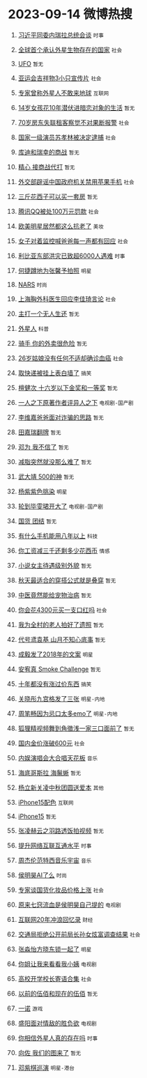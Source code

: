 # 2023-09-14 微博热搜 
1. [习近平同委内瑞拉总统会谈](https://m.weibo.cn/search?containerid=100103type%3D1%26t%3D10%26q%3D%23%E4%B9%A0%E8%BF%91%E5%B9%B3%E5%90%8C%E5%A7%94%E5%86%85%E7%91%9E%E6%8B%89%E6%80%BB%E7%BB%9F%E4%BC%9A%E8%B0%88%23&stream_entry_id=51&isnewpage=1&extparam=seat%3D1%26dgr%3D0%26cate%3D10103%26pos%3D0%26filter_type%3Drealtimehot%26c_type%3D51%26stream_entry_id%3D51%26display_time%3D1694632630%26pre_seqid%3D169463263067602733867) `时事` 

2. [全球首个承认外星生物存在的国家](https://m.weibo.cn/search?containerid=100103type%3D1%26t%3D10%26q%3D%23%E5%85%A8%E7%90%83%E9%A6%96%E4%B8%AA%E6%89%BF%E8%AE%A4%E5%A4%96%E6%98%9F%E7%94%9F%E7%89%A9%E5%AD%98%E5%9C%A8%E7%9A%84%E5%9B%BD%E5%AE%B6%23&stream_entry_id=31&isnewpage=1&extparam=seat%3D1%26flag%3D2%26dgr%3D0%26pos%3D0%26cate%3D5001%26c_type%3D31%26q%3D%2523%25E5%2585%25A8%25E7%2590%2583%25E9%25A6%2596%25E4%25B8%25AA%25E6%2589%25BF%25E8%25AE%25A4%25E5%25A4%2596%25E6%2598%259F%25E7%2594%259F%25E7%2589%25A9%25E5%25AD%2598%25E5%259C%25A8%25E7%259A%2584%25E5%259B%25BD%25E5%25AE%25B6%2523%26realpos%3D1%26lcate%3D5001%26filter_type%3Drealtimehot%26band_rank%3D1%26stream_entry_id%3D31%26display_time%3D1694632630%26pre_seqid%3D169463263067602733867) `社会` 

3. [UFO](https://m.weibo.cn/search?containerid=100103type%3D1%26t%3D10%26q%3DUFO&stream_entry_id=31&isnewpage=1&extparam=seat%3D1%26flag%3D16%26dgr%3D0%26pos%3D1%26cate%3D5001%26c_type%3D31%26q%3DUFO%26realpos%3D2%26lcate%3D5001%26filter_type%3Drealtimehot%26band_rank%3D2%26stream_entry_id%3D31%26display_time%3D1694632630%26pre_seqid%3D169463263067602733867) `暂无` 

4. [亚运会吉祥物3小只宣传片](https://m.weibo.cn/search?containerid=100103type%3D1%26t%3D10%26q%3D%23%E4%BA%9A%E8%BF%90%E4%BC%9A%E5%90%89%E7%A5%A5%E7%89%A93%E5%B0%8F%E5%8F%AA%E5%AE%A3%E4%BC%A0%E7%89%87%23&stream_entry_id=31&isnewpage=1&extparam=seat%3D1%26flag%3D0%26dgr%3D0%26pos%3D2%26cate%3D5001%26c_type%3D31%26q%3D%2523%25E4%25BA%259A%25E8%25BF%2590%25E4%25BC%259A%25E5%2590%2589%25E7%25A5%25A5%25E7%2589%25A93%25E5%25B0%258F%25E5%258F%25AA%25E5%25AE%25A3%25E4%25BC%25A0%25E7%2589%2587%2523%26realpos%3D3%26lcate%3D5001%26filter_type%3Drealtimehot%26band_rank%3D3%26stream_entry_id%3D31%26display_time%3D1694632630%26pre_seqid%3D169463263067602733867) `社会` 

5. [专家曾称外星人不敢来地球](https://m.weibo.cn/search?containerid=100103type%3D1%26t%3D10%26q%3D%23%E4%B8%93%E5%AE%B6%E6%9B%BE%E7%A7%B0%E5%A4%96%E6%98%9F%E4%BA%BA%E4%B8%8D%E6%95%A2%E6%9D%A5%E5%9C%B0%E7%90%83%23&stream_entry_id=31&isnewpage=1&extparam=seat%3D1%26flag%3D16%26dgr%3D0%26pos%3D3%26cate%3D5001%26c_type%3D31%26q%3D%2523%25E4%25B8%2593%25E5%25AE%25B6%25E6%259B%25BE%25E7%25A7%25B0%25E5%25A4%2596%25E6%2598%259F%25E4%25BA%25BA%25E4%25B8%258D%25E6%2595%25A2%25E6%259D%25A5%25E5%259C%25B0%25E7%2590%2583%2523%26realpos%3D4%26lcate%3D5001%26filter_type%3Drealtimehot%26band_rank%3D4%26stream_entry_id%3D31%26display_time%3D1694632630%26pre_seqid%3D169463263067602733867) `互联网` 

6. [14岁女孩花10年潜伏进暗恋对象的生活](https://m.weibo.cn/search?containerid=100103type%3D1%26t%3D10%26q%3D14%E5%B2%81%E5%A5%B3%E5%AD%A9%E8%8A%B110%E5%B9%B4%E6%BD%9C%E4%BC%8F%E8%BF%9B%E6%9A%97%E6%81%8B%E5%AF%B9%E8%B1%A1%E7%9A%84%E7%94%9F%E6%B4%BB&stream_entry_id=31&isnewpage=1&extparam=seat%3D1%26flag%3D0%26dgr%3D0%26pos%3D4%26cate%3D5001%26c_type%3D31%26q%3D14%25E5%25B2%2581%25E5%25A5%25B3%25E5%25AD%25A9%25E8%258A%25B110%25E5%25B9%25B4%25E6%25BD%259C%25E4%25BC%258F%25E8%25BF%259B%25E6%259A%2597%25E6%2581%258B%25E5%25AF%25B9%25E8%25B1%25A1%25E7%259A%2584%25E7%2594%259F%25E6%25B4%25BB%26realpos%3D5%26lcate%3D5001%26filter_type%3Drealtimehot%26band_rank%3D5%26stream_entry_id%3D31%26display_time%3D1694632630%26pre_seqid%3D169463263067602733867) `暂无` 

7. [70岁房东失联租客察觉不对果断报警](https://m.weibo.cn/search?containerid=100103type%3D1%26t%3D10%26q%3D%2370%E5%B2%81%E6%88%BF%E4%B8%9C%E5%A4%B1%E8%81%94%E7%A7%9F%E5%AE%A2%E5%AF%9F%E8%A7%89%E4%B8%8D%E5%AF%B9%E6%9E%9C%E6%96%AD%E6%8A%A5%E8%AD%A6%23&stream_entry_id=31&isnewpage=1&extparam=seat%3D1%26flag%3D32768%26dgr%3D0%26pos%3D5%26cate%3D5001%26c_type%3D31%26q%3D%252370%25E5%25B2%2581%25E6%2588%25BF%25E4%25B8%259C%25E5%25A4%25B1%25E8%2581%2594%25E7%25A7%259F%25E5%25AE%25A2%25E5%25AF%259F%25E8%25A7%2589%25E4%25B8%258D%25E5%25AF%25B9%25E6%259E%259C%25E6%2596%25AD%25E6%258A%25A5%25E8%25AD%25A6%2523%26realpos%3D6%26lcate%3D5001%26filter_type%3Drealtimehot%26band_rank%3D6%26stream_entry_id%3D31%26display_time%3D1694632630%26pre_seqid%3D169463263067602733867) `社会` 

8. [国家一级演员苏孝林被决定逮捕](https://m.weibo.cn/search?containerid=100103type%3D1%26t%3D10%26q%3D%23%E5%9B%BD%E5%AE%B6%E4%B8%80%E7%BA%A7%E6%BC%94%E5%91%98%E8%8B%8F%E5%AD%9D%E6%9E%97%E8%A2%AB%E5%86%B3%E5%AE%9A%E9%80%AE%E6%8D%95%23&stream_entry_id=31&isnewpage=1&extparam=seat%3D1%26flag%3D0%26dgr%3D0%26pos%3D6%26cate%3D5001%26c_type%3D31%26q%3D%2523%25E5%259B%25BD%25E5%25AE%25B6%25E4%25B8%2580%25E7%25BA%25A7%25E6%25BC%2594%25E5%2591%2598%25E8%258B%258F%25E5%25AD%259D%25E6%259E%2597%25E8%25A2%25AB%25E5%2586%25B3%25E5%25AE%259A%25E9%2580%25AE%25E6%258D%2595%2523%26realpos%3D7%26lcate%3D5001%26filter_type%3Drealtimehot%26band_rank%3D7%26stream_entry_id%3D31%26display_time%3D1694632630%26pre_seqid%3D169463263067602733867) `社会` 

9. [库迪和瑞幸的商战](https://m.weibo.cn/search?containerid=100103type%3D1%26t%3D10%26q%3D%E5%BA%93%E8%BF%AA%E5%92%8C%E7%91%9E%E5%B9%B8%E7%9A%84%E5%95%86%E6%88%98&stream_entry_id=31&isnewpage=1&extparam=seat%3D1%26flag%3D0%26dgr%3D0%26pos%3D7%26cate%3D5001%26c_type%3D31%26q%3D%25E5%25BA%2593%25E8%25BF%25AA%25E5%2592%258C%25E7%2591%259E%25E5%25B9%25B8%25E7%259A%2584%25E5%2595%2586%25E6%2588%2598%26realpos%3D8%26lcate%3D5001%26filter_type%3Drealtimehot%26band_rank%3D8%26stream_entry_id%3D31%26display_time%3D1694632630%26pre_seqid%3D169463263067602733867) `暂无` 

10. [精心 接商战代打](https://m.weibo.cn/search?containerid=100103type%3D1%26t%3D10%26q%3D%E7%B2%BE%E5%BF%83+%E6%8E%A5%E5%95%86%E6%88%98%E4%BB%A3%E6%89%93&stream_entry_id=31&isnewpage=1&extparam=seat%3D1%26flag%3D0%26dgr%3D0%26pos%3D8%26cate%3D5001%26c_type%3D31%26q%3D%25E7%25B2%25BE%25E5%25BF%2583%2520%25E6%258E%25A5%25E5%2595%2586%25E6%2588%2598%25E4%25BB%25A3%25E6%2589%2593%26realpos%3D9%26lcate%3D5001%26filter_type%3Drealtimehot%26band_rank%3D9%26stream_entry_id%3D31%26display_time%3D1694632630%26pre_seqid%3D169463263067602733867) `暂无` 

11. [外交部辟谣中国政府机关禁用苹果手机](https://m.weibo.cn/search?containerid=100103type%3D1%26t%3D10%26q%3D%23%E5%A4%96%E4%BA%A4%E9%83%A8%E8%BE%9F%E8%B0%A3%E4%B8%AD%E5%9B%BD%E6%94%BF%E5%BA%9C%E6%9C%BA%E5%85%B3%E7%A6%81%E7%94%A8%E8%8B%B9%E6%9E%9C%E6%89%8B%E6%9C%BA%23&stream_entry_id=31&isnewpage=1&extparam=seat%3D1%26flag%3D0%26dgr%3D0%26pos%3D9%26cate%3D5001%26c_type%3D31%26q%3D%2523%25E5%25A4%2596%25E4%25BA%25A4%25E9%2583%25A8%25E8%25BE%259F%25E8%25B0%25A3%25E4%25B8%25AD%25E5%259B%25BD%25E6%2594%25BF%25E5%25BA%259C%25E6%259C%25BA%25E5%2585%25B3%25E7%25A6%2581%25E7%2594%25A8%25E8%258B%25B9%25E6%259E%259C%25E6%2589%258B%25E6%259C%25BA%2523%26realpos%3D10%26lcate%3D5001%26filter_type%3Drealtimehot%26band_rank%3D10%26stream_entry_id%3D31%26display_time%3D1694632630%26pre_seqid%3D169463263067602733867) `社会` 

12. [三斤花西子可以买一套房](https://m.weibo.cn/search?containerid=100103type%3D1%26t%3D10%26q%3D%E4%B8%89%E6%96%A4%E8%8A%B1%E8%A5%BF%E5%AD%90%E5%8F%AF%E4%BB%A5%E4%B9%B0%E4%B8%80%E5%A5%97%E6%88%BF&stream_entry_id=31&isnewpage=1&extparam=seat%3D1%26flag%3D2%26dgr%3D0%26pos%3D10%26cate%3D5001%26c_type%3D31%26q%3D%25E4%25B8%2589%25E6%2596%25A4%25E8%258A%25B1%25E8%25A5%25BF%25E5%25AD%2590%25E5%258F%25AF%25E4%25BB%25A5%25E4%25B9%25B0%25E4%25B8%2580%25E5%25A5%2597%25E6%2588%25BF%26realpos%3D11%26lcate%3D5001%26filter_type%3Drealtimehot%26band_rank%3D11%26stream_entry_id%3D31%26display_time%3D1694632630%26pre_seqid%3D169463263067602733867) `暂无` 

13. [腾讯QQ被处100万元罚款](https://m.weibo.cn/search?containerid=100103type%3D1%26t%3D10%26q%3D%23%E8%85%BE%E8%AE%AFQQ%E8%A2%AB%E5%A4%84100%E4%B8%87%E5%85%83%E7%BD%9A%E6%AC%BE%23&stream_entry_id=31&isnewpage=1&extparam=seat%3D1%26flag%3D2%26dgr%3D0%26pos%3D11%26cate%3D5001%26c_type%3D31%26q%3D%2523%25E8%2585%25BE%25E8%25AE%25AFQQ%25E8%25A2%25AB%25E5%25A4%2584100%25E4%25B8%2587%25E5%2585%2583%25E7%25BD%259A%25E6%25AC%25BE%2523%26realpos%3D12%26lcate%3D5001%26filter_type%3Drealtimehot%26band_rank%3D12%26stream_entry_id%3D31%26display_time%3D1694632630%26pre_seqid%3D169463263067602733867) `社会` 

14. [欧美明星居然都这么抗老了](https://m.weibo.cn/search?containerid=100103type%3D1%26t%3D10%26q%3D%23%E6%AC%A7%E7%BE%8E%E6%98%8E%E6%98%9F%E5%B1%85%E7%84%B6%E9%83%BD%E8%BF%99%E4%B9%88%E6%8A%97%E8%80%81%E4%BA%86%23&stream_entry_id=31&isnewpage=1&extparam=seat%3D1%26flag%3D2%26dgr%3D0%26pos%3D12%26cate%3D5001%26c_type%3D31%26q%3D%2523%25E6%25AC%25A7%25E7%25BE%258E%25E6%2598%258E%25E6%2598%259F%25E5%25B1%2585%25E7%2584%25B6%25E9%2583%25BD%25E8%25BF%2599%25E4%25B9%2588%25E6%258A%2597%25E8%2580%2581%25E4%25BA%2586%2523%26realpos%3D13%26lcate%3D5001%26filter_type%3Drealtimehot%26band_rank%3D13%26stream_entry_id%3D31%26display_time%3D1694632630%26pre_seqid%3D169463263067602733867) `美妆` 

15. [女子对着监控喊爸爸每一声都有回应](https://m.weibo.cn/search?containerid=100103type%3D1%26t%3D10%26q%3D%23%E5%A5%B3%E5%AD%90%E5%AF%B9%E7%9D%80%E7%9B%91%E6%8E%A7%E5%96%8A%E7%88%B8%E7%88%B8%E6%AF%8F%E4%B8%80%E5%A3%B0%E9%83%BD%E6%9C%89%E5%9B%9E%E5%BA%94%23&stream_entry_id=31&isnewpage=1&extparam=seat%3D1%26flag%3D32768%26dgr%3D0%26pos%3D13%26cate%3D5001%26c_type%3D31%26q%3D%2523%25E5%25A5%25B3%25E5%25AD%2590%25E5%25AF%25B9%25E7%259D%2580%25E7%259B%2591%25E6%258E%25A7%25E5%2596%258A%25E7%2588%25B8%25E7%2588%25B8%25E6%25AF%258F%25E4%25B8%2580%25E5%25A3%25B0%25E9%2583%25BD%25E6%259C%2589%25E5%259B%259E%25E5%25BA%2594%2523%26realpos%3D14%26lcate%3D5001%26filter_type%3Drealtimehot%26band_rank%3D14%26stream_entry_id%3D31%26display_time%3D1694632630%26pre_seqid%3D169463263067602733867) `社会` 

16. [利比亚东部洪灾已致超6000人遇难](https://m.weibo.cn/search?containerid=100103type%3D1%26t%3D10%26q%3D%23%E5%88%A9%E6%AF%94%E4%BA%9A%E4%B8%9C%E9%83%A8%E6%B4%AA%E7%81%BE%E5%B7%B2%E8%87%B4%E8%B6%856000%E4%BA%BA%E9%81%87%E9%9A%BE%23&stream_entry_id=31&isnewpage=1&extparam=seat%3D1%26flag%3D0%26dgr%3D0%26pos%3D14%26cate%3D5001%26c_type%3D31%26q%3D%2523%25E5%2588%25A9%25E6%25AF%2594%25E4%25BA%259A%25E4%25B8%259C%25E9%2583%25A8%25E6%25B4%25AA%25E7%2581%25BE%25E5%25B7%25B2%25E8%2587%25B4%25E8%25B6%25856000%25E4%25BA%25BA%25E9%2581%2587%25E9%259A%25BE%2523%26realpos%3D15%26lcate%3D5001%26filter_type%3Drealtimehot%26band_rank%3D15%26stream_entry_id%3D31%26display_time%3D1694632630%26pre_seqid%3D169463263067602733867) `时事` 

17. [何捷蹲地为张馨予拍照](https://m.weibo.cn/search?containerid=100103type%3D1%26t%3D10%26q%3D%23%E4%BD%95%E6%8D%B7%E8%B9%B2%E5%9C%B0%E4%B8%BA%E5%BC%A0%E9%A6%A8%E4%BA%88%E6%8B%8D%E7%85%A7%23&stream_entry_id=31&isnewpage=1&extparam=seat%3D1%26flag%3D2%26dgr%3D0%26pos%3D15%26cate%3D5001%26c_type%3D31%26q%3D%2523%25E4%25BD%2595%25E6%258D%25B7%25E8%25B9%25B2%25E5%259C%25B0%25E4%25B8%25BA%25E5%25BC%25A0%25E9%25A6%25A8%25E4%25BA%2588%25E6%258B%258D%25E7%2585%25A7%2523%26realpos%3D16%26lcate%3D5001%26filter_type%3Drealtimehot%26band_rank%3D16%26stream_entry_id%3D31%26display_time%3D1694632630%26pre_seqid%3D169463263067602733867) `明星` 

18. [NARS](https://m.weibo.cn/search?containerid=100103type%3D1%26t%3D10%26q%3DNARS&stream_entry_id=31&isnewpage=1&extparam=seat%3D1%26flag%3D0%26dgr%3D0%26pos%3D16%26cate%3D5001%26c_type%3D31%26q%3DNARS%26realpos%3D17%26lcate%3D5001%26filter_type%3Drealtimehot%26band_rank%3D17%26stream_entry_id%3D31%26display_time%3D1694632630%26pre_seqid%3D169463263067602733867) `时尚` 

19. [上海胸外科医生回应李佳琦言论](https://m.weibo.cn/search?containerid=100103type%3D1%26t%3D10%26q%3D%23%E4%B8%8A%E6%B5%B7%E8%83%B8%E5%A4%96%E7%A7%91%E5%8C%BB%E7%94%9F%E5%9B%9E%E5%BA%94%E6%9D%8E%E4%BD%B3%E7%90%A6%E8%A8%80%E8%AE%BA%23&stream_entry_id=31&isnewpage=1&extparam=seat%3D1%26flag%3D0%26dgr%3D0%26pos%3D17%26cate%3D5001%26c_type%3D31%26q%3D%2523%25E4%25B8%258A%25E6%25B5%25B7%25E8%2583%25B8%25E5%25A4%2596%25E7%25A7%2591%25E5%258C%25BB%25E7%2594%259F%25E5%259B%259E%25E5%25BA%2594%25E6%259D%258E%25E4%25BD%25B3%25E7%2590%25A6%25E8%25A8%2580%25E8%25AE%25BA%2523%26realpos%3D18%26lcate%3D5001%26filter_type%3Drealtimehot%26band_rank%3D18%26stream_entry_id%3D31%26display_time%3D1694632630%26pre_seqid%3D169463263067602733867) `社会` 

20. [主打一个无人生还](https://m.weibo.cn/search?containerid=100103type%3D1%26t%3D10%26q%3D%E4%B8%BB%E6%89%93%E4%B8%80%E4%B8%AA%E6%97%A0%E4%BA%BA%E7%94%9F%E8%BF%98&stream_entry_id=31&isnewpage=1&extparam=seat%3D1%26flag%3D0%26dgr%3D0%26pos%3D18%26cate%3D5001%26c_type%3D31%26q%3D%25E4%25B8%25BB%25E6%2589%2593%25E4%25B8%2580%25E4%25B8%25AA%25E6%2597%25A0%25E4%25BA%25BA%25E7%2594%259F%25E8%25BF%2598%26realpos%3D19%26lcate%3D5001%26filter_type%3Drealtimehot%26band_rank%3D19%26stream_entry_id%3D31%26display_time%3D1694632630%26pre_seqid%3D169463263067602733867) `暂无` 

21. [外星人](https://m.weibo.cn/search?containerid=100103type%3D1%26t%3D10%26q%3D%E5%A4%96%E6%98%9F%E4%BA%BA&stream_entry_id=31&isnewpage=1&extparam=seat%3D1%26flag%3D0%26dgr%3D0%26pos%3D19%26cate%3D5001%26c_type%3D31%26q%3D%25E5%25A4%2596%25E6%2598%259F%25E4%25BA%25BA%26realpos%3D20%26lcate%3D5001%26filter_type%3Drealtimehot%26band_rank%3D20%26stream_entry_id%3D31%26display_time%3D1694632630%26pre_seqid%3D169463263067602733867) `科普` 

22. [骑手 你的外卖很危险](https://m.weibo.cn/search?containerid=100103type%3D1%26t%3D10%26q%3D%E9%AA%91%E6%89%8B+%E4%BD%A0%E7%9A%84%E5%A4%96%E5%8D%96%E5%BE%88%E5%8D%B1%E9%99%A9&stream_entry_id=31&isnewpage=1&extparam=seat%3D1%26flag%3D0%26dgr%3D0%26pos%3D20%26cate%3D5001%26c_type%3D31%26q%3D%25E9%25AA%2591%25E6%2589%258B%2520%25E4%25BD%25A0%25E7%259A%2584%25E5%25A4%2596%25E5%258D%2596%25E5%25BE%2588%25E5%258D%25B1%25E9%2599%25A9%26realpos%3D21%26lcate%3D5001%26filter_type%3Drealtimehot%26band_rank%3D21%26stream_entry_id%3D31%26display_time%3D1694632630%26pre_seqid%3D169463263067602733867) `暂无` 

23. [26岁姑娘没有任何不适却确诊血癌](https://m.weibo.cn/search?containerid=100103type%3D1%26t%3D10%26q%3D%2326%E5%B2%81%E5%A7%91%E5%A8%98%E6%B2%A1%E6%9C%89%E4%BB%BB%E4%BD%95%E4%B8%8D%E9%80%82%E5%8D%B4%E7%A1%AE%E8%AF%8A%E8%A1%80%E7%99%8C%23&stream_entry_id=31&isnewpage=1&extparam=seat%3D1%26flag%3D0%26dgr%3D0%26pos%3D21%26cate%3D5001%26c_type%3D31%26q%3D%252326%25E5%25B2%2581%25E5%25A7%2591%25E5%25A8%2598%25E6%25B2%25A1%25E6%259C%2589%25E4%25BB%25BB%25E4%25BD%2595%25E4%25B8%258D%25E9%2580%2582%25E5%258D%25B4%25E7%25A1%25AE%25E8%25AF%258A%25E8%25A1%2580%25E7%2599%258C%2523%26realpos%3D22%26lcate%3D5001%26filter_type%3Drealtimehot%26band_rank%3D22%26stream_entry_id%3D31%26display_time%3D1694632630%26pre_seqid%3D169463263067602733867) `社会` 

24. [取快递被挂上表白墙了](https://m.weibo.cn/search?containerid=100103type%3D1%26t%3D10%26q%3D%23%E5%8F%96%E5%BF%AB%E9%80%92%E8%A2%AB%E6%8C%82%E4%B8%8A%E8%A1%A8%E7%99%BD%E5%A2%99%E4%BA%86%23&stream_entry_id=31&isnewpage=1&extparam=seat%3D1%26flag%3D0%26dgr%3D0%26pos%3D22%26cate%3D5001%26c_type%3D31%26q%3D%2523%25E5%258F%2596%25E5%25BF%25AB%25E9%2580%2592%25E8%25A2%25AB%25E6%258C%2582%25E4%25B8%258A%25E8%25A1%25A8%25E7%2599%25BD%25E5%25A2%2599%25E4%25BA%2586%2523%26realpos%3D23%26lcate%3D5001%26filter_type%3Drealtimehot%26band_rank%3D23%26stream_entry_id%3D31%26display_time%3D1694632630%26pre_seqid%3D169463263067602733867) `搞笑` 

25. [檀健次 十六岁以下金奖和一等奖](https://m.weibo.cn/search?containerid=100103type%3D1%26t%3D10%26q%3D%E6%AA%80%E5%81%A5%E6%AC%A1+%E5%8D%81%E5%85%AD%E5%B2%81%E4%BB%A5%E4%B8%8B%E9%87%91%E5%A5%96%E5%92%8C%E4%B8%80%E7%AD%89%E5%A5%96&stream_entry_id=31&isnewpage=1&extparam=seat%3D1%26flag%3D0%26dgr%3D0%26pos%3D23%26cate%3D5001%26c_type%3D31%26q%3D%25E6%25AA%2580%25E5%2581%25A5%25E6%25AC%25A1%2520%25E5%258D%2581%25E5%2585%25AD%25E5%25B2%2581%25E4%25BB%25A5%25E4%25B8%258B%25E9%2587%2591%25E5%25A5%2596%25E5%2592%258C%25E4%25B8%2580%25E7%25AD%2589%25E5%25A5%2596%26realpos%3D24%26lcate%3D5001%26filter_type%3Drealtimehot%26band_rank%3D24%26stream_entry_id%3D31%26display_time%3D1694632630%26pre_seqid%3D169463263067602733867) `暂无` 

26. [一人之下原著作者评异人之下](https://m.weibo.cn/search?containerid=100103type%3D1%26t%3D10%26q%3D%23%E4%B8%80%E4%BA%BA%E4%B9%8B%E4%B8%8B%E5%8E%9F%E8%91%97%E4%BD%9C%E8%80%85%E8%AF%84%E5%BC%82%E4%BA%BA%E4%B9%8B%E4%B8%8B%23&stream_entry_id=31&isnewpage=1&extparam=seat%3D1%26flag%3D0%26dgr%3D0%26pos%3D24%26cate%3D5001%26c_type%3D31%26q%3D%2523%25E4%25B8%2580%25E4%25BA%25BA%25E4%25B9%258B%25E4%25B8%258B%25E5%258E%259F%25E8%2591%2597%25E4%25BD%259C%25E8%2580%2585%25E8%25AF%2584%25E5%25BC%2582%25E4%25BA%25BA%25E4%25B9%258B%25E4%25B8%258B%2523%26realpos%3D25%26lcate%3D5001%26filter_type%3Drealtimehot%26band_rank%3D25%26stream_entry_id%3D31%26display_time%3D1694632630%26pre_seqid%3D169463263067602733867) `电视剧-国产剧` 

27. [李维嘉爸爸面对诈骗的思路](https://m.weibo.cn/search?containerid=100103type%3D1%26t%3D10%26q%3D%E6%9D%8E%E7%BB%B4%E5%98%89%E7%88%B8%E7%88%B8%E9%9D%A2%E5%AF%B9%E8%AF%88%E9%AA%97%E7%9A%84%E6%80%9D%E8%B7%AF&stream_entry_id=31&isnewpage=1&extparam=seat%3D1%26flag%3D0%26dgr%3D0%26pos%3D25%26cate%3D5001%26c_type%3D31%26q%3D%25E6%259D%258E%25E7%25BB%25B4%25E5%2598%2589%25E7%2588%25B8%25E7%2588%25B8%25E9%259D%25A2%25E5%25AF%25B9%25E8%25AF%2588%25E9%25AA%2597%25E7%259A%2584%25E6%2580%259D%25E8%25B7%25AF%26realpos%3D26%26lcate%3D5001%26filter_type%3Drealtimehot%26band_rank%3D26%26stream_entry_id%3D31%26display_time%3D1694632630%26pre_seqid%3D169463263067602733867) `暂无` 

28. [田嘉瑞翻牌](https://m.weibo.cn/search?containerid=100103type%3D1%26t%3D10%26q%3D%E7%94%B0%E5%98%89%E7%91%9E%E7%BF%BB%E7%89%8C&stream_entry_id=31&isnewpage=1&extparam=seat%3D1%26flag%3D0%26dgr%3D0%26pos%3D26%26cate%3D5001%26c_type%3D31%26q%3D%25E7%2594%25B0%25E5%2598%2589%25E7%2591%259E%25E7%25BF%25BB%25E7%2589%258C%26realpos%3D27%26lcate%3D5001%26filter_type%3Drealtimehot%26band_rank%3D27%26stream_entry_id%3D31%26display_time%3D1694632630%26pre_seqid%3D169463263067602733867) `暂无` 

29. [邓为 我不信了](https://m.weibo.cn/search?containerid=100103type%3D1%26t%3D10%26q%3D%E9%82%93%E4%B8%BA+%E6%88%91%E4%B8%8D%E4%BF%A1%E4%BA%86&stream_entry_id=31&isnewpage=1&extparam=seat%3D1%26flag%3D0%26dgr%3D0%26pos%3D27%26cate%3D5001%26c_type%3D31%26q%3D%25E9%2582%2593%25E4%25B8%25BA%2520%25E6%2588%2591%25E4%25B8%258D%25E4%25BF%25A1%25E4%25BA%2586%26realpos%3D28%26lcate%3D5001%26filter_type%3Drealtimehot%26band_rank%3D28%26stream_entry_id%3D31%26display_time%3D1694632630%26pre_seqid%3D169463263067602733867) `暂无` 

30. [减脂突然就没那么难了](https://m.weibo.cn/search?containerid=100103type%3D1%26t%3D10%26q%3D%23%E5%87%8F%E8%84%82%E7%AA%81%E7%84%B6%E5%B0%B1%E6%B2%A1%E9%82%A3%E4%B9%88%E9%9A%BE%E4%BA%86%23&stream_entry_id=31&isnewpage=1&extparam=seat%3D1%26flag%3D0%26dgr%3D0%26pos%3D28%26cate%3D5001%26c_type%3D31%26q%3D%2523%25E5%2587%258F%25E8%2584%2582%25E7%25AA%2581%25E7%2584%25B6%25E5%25B0%25B1%25E6%25B2%25A1%25E9%2582%25A3%25E4%25B9%2588%25E9%259A%25BE%25E4%25BA%2586%2523%26realpos%3D29%26lcate%3D5001%26filter_type%3Drealtimehot%26band_rank%3D29%26stream_entry_id%3D31%26display_time%3D1694632630%26pre_seqid%3D169463263067602733867) `暂无` 

31. [武大靖 500的神](https://m.weibo.cn/search?containerid=100103type%3D1%26t%3D10%26q%3D%E6%AD%A6%E5%A4%A7%E9%9D%96+500%E7%9A%84%E7%A5%9E&stream_entry_id=31&isnewpage=1&extparam=seat%3D1%26flag%3D0%26dgr%3D0%26pos%3D29%26cate%3D5001%26c_type%3D31%26q%3D%25E6%25AD%25A6%25E5%25A4%25A7%25E9%259D%2596%2520500%25E7%259A%2584%25E7%25A5%259E%26realpos%3D30%26lcate%3D5001%26filter_type%3Drealtimehot%26band_rank%3D30%26stream_entry_id%3D31%26display_time%3D1694632630%26pre_seqid%3D169463263067602733867) `暂无` 

32. [杨紫紫色挑染](https://m.weibo.cn/search?containerid=100103type%3D1%26t%3D10%26q%3D%23%E6%9D%A8%E7%B4%AB%E7%B4%AB%E8%89%B2%E6%8C%91%E6%9F%93%23&stream_entry_id=31&isnewpage=1&extparam=seat%3D1%26flag%3D0%26dgr%3D0%26pos%3D30%26cate%3D5001%26c_type%3D31%26q%3D%2523%25E6%259D%25A8%25E7%25B4%25AB%25E7%25B4%25AB%25E8%2589%25B2%25E6%258C%2591%25E6%259F%2593%2523%26realpos%3D31%26lcate%3D5001%26filter_type%3Drealtimehot%26band_rank%3D31%26stream_entry_id%3D31%26display_time%3D1694632630%26pre_seqid%3D169463263067602733867) `明星` 

33. [轮到毕雯珺开大了](https://m.weibo.cn/search?containerid=100103type%3D1%26t%3D10%26q%3D%23%E8%BD%AE%E5%88%B0%E6%AF%95%E9%9B%AF%E7%8F%BA%E5%BC%80%E5%A4%A7%E4%BA%86%23&stream_entry_id=31&isnewpage=1&extparam=seat%3D1%26flag%3D0%26dgr%3D0%26pos%3D31%26cate%3D5001%26c_type%3D31%26q%3D%2523%25E8%25BD%25AE%25E5%2588%25B0%25E6%25AF%2595%25E9%259B%25AF%25E7%258F%25BA%25E5%25BC%2580%25E5%25A4%25A7%25E4%25BA%2586%2523%26realpos%3D32%26lcate%3D5001%26filter_type%3Drealtimehot%26band_rank%3D32%26stream_entry_id%3D31%26display_time%3D1694632630%26pre_seqid%3D169463263067602733867) `电视剧-国产剧` 

34. [国货 团结](https://m.weibo.cn/search?containerid=100103type%3D1%26t%3D10%26q%3D%E5%9B%BD%E8%B4%A7+%E5%9B%A2%E7%BB%93&stream_entry_id=31&isnewpage=1&extparam=seat%3D1%26flag%3D0%26dgr%3D0%26pos%3D32%26cate%3D5001%26c_type%3D31%26q%3D%25E5%259B%25BD%25E8%25B4%25A7%2520%25E5%259B%25A2%25E7%25BB%2593%26realpos%3D33%26lcate%3D5001%26filter_type%3Drealtimehot%26band_rank%3D33%26stream_entry_id%3D31%26display_time%3D1694632630%26pre_seqid%3D169463263067602733867) `暂无` 

35. [有什么手机能用八年以上](https://m.weibo.cn/search?containerid=100103type%3D1%26t%3D10%26q%3D%23%E6%9C%89%E4%BB%80%E4%B9%88%E6%89%8B%E6%9C%BA%E8%83%BD%E7%94%A8%E5%85%AB%E5%B9%B4%E4%BB%A5%E4%B8%8A%23&stream_entry_id=31&isnewpage=1&extparam=seat%3D1%26flag%3D0%26dgr%3D0%26pos%3D33%26cate%3D5001%26c_type%3D31%26q%3D%2523%25E6%259C%2589%25E4%25BB%2580%25E4%25B9%2588%25E6%2589%258B%25E6%259C%25BA%25E8%2583%25BD%25E7%2594%25A8%25E5%2585%25AB%25E5%25B9%25B4%25E4%25BB%25A5%25E4%25B8%258A%2523%26realpos%3D34%26lcate%3D5001%26filter_type%3Drealtimehot%26band_rank%3D34%26stream_entry_id%3D31%26display_time%3D1694632630%26pre_seqid%3D169463263067602733867) `科技` 

36. [你工资减三千还剩多少花西币](https://m.weibo.cn/search?containerid=100103type%3D1%26t%3D10%26q%3D%23%E4%BD%A0%E5%B7%A5%E8%B5%84%E5%87%8F%E4%B8%89%E5%8D%83%E8%BF%98%E5%89%A9%E5%A4%9A%E5%B0%91%E8%8A%B1%E8%A5%BF%E5%B8%81%23&stream_entry_id=31&isnewpage=1&extparam=seat%3D1%26flag%3D0%26dgr%3D0%26pos%3D34%26cate%3D5001%26c_type%3D31%26q%3D%2523%25E4%25BD%25A0%25E5%25B7%25A5%25E8%25B5%2584%25E5%2587%258F%25E4%25B8%2589%25E5%258D%2583%25E8%25BF%2598%25E5%2589%25A9%25E5%25A4%259A%25E5%25B0%2591%25E8%258A%25B1%25E8%25A5%25BF%25E5%25B8%2581%2523%26realpos%3D35%26lcate%3D5001%26filter_type%3Drealtimehot%26band_rank%3D35%26stream_entry_id%3D31%26display_time%3D1694632630%26pre_seqid%3D169463263067602733867) `情感` 

37. [小说女主待遇级别外貌](https://m.weibo.cn/search?containerid=100103type%3D1%26t%3D10%26q%3D%E5%B0%8F%E8%AF%B4%E5%A5%B3%E4%B8%BB%E5%BE%85%E9%81%87%E7%BA%A7%E5%88%AB%E5%A4%96%E8%B2%8C&stream_entry_id=31&isnewpage=1&extparam=seat%3D1%26flag%3D1%26dgr%3D0%26pos%3D35%26cate%3D5001%26c_type%3D31%26q%3D%25E5%25B0%258F%25E8%25AF%25B4%25E5%25A5%25B3%25E4%25B8%25BB%25E5%25BE%2585%25E9%2581%2587%25E7%25BA%25A7%25E5%2588%25AB%25E5%25A4%2596%25E8%25B2%258C%26realpos%3D36%26lcate%3D5001%26filter_type%3Drealtimehot%26band_rank%3D36%26stream_entry_id%3D31%26display_time%3D1694632630%26pre_seqid%3D169463263067602733867) `暂无` 

38. [秋天最适合的穿搭公式就是叠穿](https://m.weibo.cn/search?containerid=100103type%3D1%26t%3D10%26q%3D%E7%A7%8B%E5%A4%A9%E6%9C%80%E9%80%82%E5%90%88%E7%9A%84%E7%A9%BF%E6%90%AD%E5%85%AC%E5%BC%8F%E5%B0%B1%E6%98%AF%E5%8F%A0%E7%A9%BF&stream_entry_id=31&isnewpage=1&extparam=seat%3D1%26flag%3D0%26dgr%3D0%26pos%3D36%26cate%3D5001%26c_type%3D31%26q%3D%25E7%25A7%258B%25E5%25A4%25A9%25E6%259C%2580%25E9%2580%2582%25E5%2590%2588%25E7%259A%2584%25E7%25A9%25BF%25E6%2590%25AD%25E5%2585%25AC%25E5%25BC%258F%25E5%25B0%25B1%25E6%2598%25AF%25E5%258F%25A0%25E7%25A9%25BF%26realpos%3D37%26lcate%3D5001%26filter_type%3Drealtimehot%26band_rank%3D37%26stream_entry_id%3D31%26display_time%3D1694632630%26pre_seqid%3D169463263067602733867) `暂无` 

39. [中医竟然能给宠物治病](https://m.weibo.cn/search?containerid=100103type%3D1%26t%3D10%26q%3D%E4%B8%AD%E5%8C%BB%E7%AB%9F%E7%84%B6%E8%83%BD%E7%BB%99%E5%AE%A0%E7%89%A9%E6%B2%BB%E7%97%85&stream_entry_id=31&isnewpage=1&extparam=seat%3D1%26flag%3D0%26dgr%3D0%26pos%3D37%26cate%3D5001%26c_type%3D31%26q%3D%25E4%25B8%25AD%25E5%258C%25BB%25E7%25AB%259F%25E7%2584%25B6%25E8%2583%25BD%25E7%25BB%2599%25E5%25AE%25A0%25E7%2589%25A9%25E6%25B2%25BB%25E7%2597%2585%26realpos%3D38%26lcate%3D5001%26filter_type%3Drealtimehot%26band_rank%3D38%26stream_entry_id%3D31%26display_time%3D1694632630%26pre_seqid%3D169463263067602733867) `暂无` 

40. [你会花4300元买一支口红吗](https://m.weibo.cn/search?containerid=100103type%3D1%26t%3D10%26q%3D%23%E4%BD%A0%E4%BC%9A%E8%8A%B14300%E5%85%83%E4%B9%B0%E4%B8%80%E6%94%AF%E5%8F%A3%E7%BA%A2%E5%90%97%23&stream_entry_id=31&isnewpage=1&extparam=seat%3D1%26flag%3D0%26dgr%3D0%26pos%3D38%26cate%3D5001%26c_type%3D31%26q%3D%2523%25E4%25BD%25A0%25E4%25BC%259A%25E8%258A%25B14300%25E5%2585%2583%25E4%25B9%25B0%25E4%25B8%2580%25E6%2594%25AF%25E5%258F%25A3%25E7%25BA%25A2%25E5%2590%2597%2523%26realpos%3D39%26lcate%3D5001%26filter_type%3Drealtimehot%26band_rank%3D39%26stream_entry_id%3D31%26display_time%3D1694632630%26pre_seqid%3D169463263067602733867) `社会` 

41. [我为全村的老人拍好了遗照](https://m.weibo.cn/search?containerid=100103type%3D1%26t%3D10%26q%3D%E6%88%91%E4%B8%BA%E5%85%A8%E6%9D%91%E7%9A%84%E8%80%81%E4%BA%BA%E6%8B%8D%E5%A5%BD%E4%BA%86%E9%81%97%E7%85%A7&stream_entry_id=31&isnewpage=1&extparam=seat%3D1%26flag%3D0%26dgr%3D0%26pos%3D39%26cate%3D5001%26c_type%3D31%26q%3D%25E6%2588%2591%25E4%25B8%25BA%25E5%2585%25A8%25E6%259D%2591%25E7%259A%2584%25E8%2580%2581%25E4%25BA%25BA%25E6%258B%258D%25E5%25A5%25BD%25E4%25BA%2586%25E9%2581%2597%25E7%2585%25A7%26realpos%3D40%26lcate%3D5001%26filter_type%3Drealtimehot%26band_rank%3D40%26stream_entry_id%3D31%26display_time%3D1694632630%26pre_seqid%3D169463263067602733867) `暂无` 

42. [代号鸢袁基 山月不知心底事](https://m.weibo.cn/search?containerid=100103type%3D1%26t%3D10%26q%3D%E4%BB%A3%E5%8F%B7%E9%B8%A2%E8%A2%81%E5%9F%BA+%E5%B1%B1%E6%9C%88%E4%B8%8D%E7%9F%A5%E5%BF%83%E5%BA%95%E4%BA%8B&stream_entry_id=31&isnewpage=1&extparam=seat%3D1%26flag%3D0%26dgr%3D0%26pos%3D40%26cate%3D5001%26c_type%3D31%26q%3D%25E4%25BB%25A3%25E5%258F%25B7%25E9%25B8%25A2%25E8%25A2%2581%25E5%259F%25BA%2520%25E5%25B1%25B1%25E6%259C%2588%25E4%25B8%258D%25E7%259F%25A5%25E5%25BF%2583%25E5%25BA%2595%25E4%25BA%258B%26realpos%3D41%26lcate%3D5001%26filter_type%3Drealtimehot%26band_rank%3D41%26stream_entry_id%3D31%26display_time%3D1694632630%26pre_seqid%3D169463263067602733867) `暂无` 

43. [成毅发了2018年的文案](https://m.weibo.cn/search?containerid=100103type%3D1%26t%3D10%26q%3D%23%E6%88%90%E6%AF%85%E5%8F%91%E4%BA%862018%E5%B9%B4%E7%9A%84%E6%96%87%E6%A1%88%23&stream_entry_id=31&isnewpage=1&extparam=seat%3D1%26flag%3D0%26dgr%3D0%26pos%3D41%26cate%3D5001%26c_type%3D31%26q%3D%2523%25E6%2588%2590%25E6%25AF%2585%25E5%258F%2591%25E4%25BA%25862018%25E5%25B9%25B4%25E7%259A%2584%25E6%2596%2587%25E6%25A1%2588%2523%26realpos%3D42%26lcate%3D5001%26filter_type%3Drealtimehot%26band_rank%3D42%26stream_entry_id%3D31%26display_time%3D1694632630%26pre_seqid%3D169463263067602733867) `明星` 

44. [安宥真 Smoke Challenge](https://m.weibo.cn/search?containerid=100103type%3D1%26t%3D10%26q%3D%E5%AE%89%E5%AE%A5%E7%9C%9F+Smoke+Challenge&stream_entry_id=31&isnewpage=1&extparam=seat%3D1%26flag%3D0%26dgr%3D0%26pos%3D42%26cate%3D5001%26c_type%3D31%26q%3D%25E5%25AE%2589%25E5%25AE%25A5%25E7%259C%259F%2520Smoke%2520Challenge%26realpos%3D43%26lcate%3D5001%26filter_type%3Drealtimehot%26band_rank%3D43%26stream_entry_id%3D31%26display_time%3D1694632630%26pre_seqid%3D169463263067602733867) `暂无` 

45. [十年都没有涨过价东西](https://m.weibo.cn/search?containerid=100103type%3D1%26t%3D10%26q%3D%23%E5%8D%81%E5%B9%B4%E9%83%BD%E6%B2%A1%E6%9C%89%E6%B6%A8%E8%BF%87%E4%BB%B7%E4%B8%9C%E8%A5%BF%23&stream_entry_id=31&isnewpage=1&extparam=seat%3D1%26flag%3D0%26dgr%3D0%26pos%3D43%26cate%3D5001%26c_type%3D31%26q%3D%2523%25E5%258D%2581%25E5%25B9%25B4%25E9%2583%25BD%25E6%25B2%25A1%25E6%259C%2589%25E6%25B6%25A8%25E8%25BF%2587%25E4%25BB%25B7%25E4%25B8%259C%25E8%25A5%25BF%2523%26realpos%3D44%26lcate%3D5001%26filter_type%3Drealtimehot%26band_rank%3D44%26stream_entry_id%3D31%26display_time%3D1694632630%26pre_seqid%3D169463263067602733867) `搞笑` 

46. [关晓彤九宫格发了三张](https://m.weibo.cn/search?containerid=100103type%3D1%26t%3D10%26q%3D%23%E5%85%B3%E6%99%93%E5%BD%A4%E4%B9%9D%E5%AE%AB%E6%A0%BC%E5%8F%91%E4%BA%86%E4%B8%89%E5%BC%A0%23&stream_entry_id=31&isnewpage=1&extparam=seat%3D1%26flag%3D0%26dgr%3D0%26pos%3D44%26cate%3D5001%26c_type%3D31%26q%3D%2523%25E5%2585%25B3%25E6%2599%2593%25E5%25BD%25A4%25E4%25B9%259D%25E5%25AE%25AB%25E6%25A0%25BC%25E5%258F%2591%25E4%25BA%2586%25E4%25B8%2589%25E5%25BC%25A0%2523%26realpos%3D45%26lcate%3D5001%26filter_type%3Drealtimehot%26band_rank%3D45%26stream_entry_id%3D31%26display_time%3D1694632630%26pre_seqid%3D169463263067602733867) `明星-内地` 

47. [周笔畅因为忌口太多emo了](https://m.weibo.cn/search?containerid=100103type%3D1%26t%3D10%26q%3D%23%E5%91%A8%E7%AC%94%E7%95%85%E5%9B%A0%E4%B8%BA%E5%BF%8C%E5%8F%A3%E5%A4%AA%E5%A4%9Aemo%E4%BA%86%23&stream_entry_id=31&isnewpage=1&extparam=seat%3D1%26flag%3D0%26dgr%3D0%26pos%3D45%26cate%3D5001%26c_type%3D31%26q%3D%2523%25E5%2591%25A8%25E7%25AC%2594%25E7%2595%2585%25E5%259B%25A0%25E4%25B8%25BA%25E5%25BF%258C%25E5%258F%25A3%25E5%25A4%25AA%25E5%25A4%259Aemo%25E4%25BA%2586%2523%26realpos%3D46%26lcate%3D5001%26filter_type%3Drealtimehot%26band_rank%3D46%26stream_entry_id%3D31%26display_time%3D1694632630%26pre_seqid%3D169463263067602733867) `明星-内地` 

48. [狐狸精视频舞到角徵浅一家三口面前了](https://m.weibo.cn/search?containerid=100103type%3D1%26t%3D10%26q%3D%E7%8B%90%E7%8B%B8%E7%B2%BE%E8%A7%86%E9%A2%91%E8%88%9E%E5%88%B0%E8%A7%92%E5%BE%B5%E6%B5%85%E4%B8%80%E5%AE%B6%E4%B8%89%E5%8F%A3%E9%9D%A2%E5%89%8D%E4%BA%86&stream_entry_id=31&isnewpage=1&extparam=seat%3D1%26flag%3D0%26dgr%3D0%26pos%3D46%26cate%3D5001%26c_type%3D31%26q%3D%25E7%258B%2590%25E7%258B%25B8%25E7%25B2%25BE%25E8%25A7%2586%25E9%25A2%2591%25E8%2588%259E%25E5%2588%25B0%25E8%25A7%2592%25E5%25BE%25B5%25E6%25B5%2585%25E4%25B8%2580%25E5%25AE%25B6%25E4%25B8%2589%25E5%258F%25A3%25E9%259D%25A2%25E5%2589%258D%25E4%25BA%2586%26realpos%3D47%26lcate%3D5001%26filter_type%3Drealtimehot%26band_rank%3D47%26stream_entry_id%3D31%26display_time%3D1694632630%26pre_seqid%3D169463263067602733867) `暂无` 

49. [国内金价涨破600元](https://m.weibo.cn/search?containerid=100103type%3D1%26t%3D10%26q%3D%23%E5%9B%BD%E5%86%85%E9%87%91%E4%BB%B7%E6%B6%A8%E7%A0%B4600%E5%85%83%23&stream_entry_id=31&isnewpage=1&extparam=seat%3D1%26flag%3D0%26dgr%3D0%26pos%3D47%26cate%3D5001%26c_type%3D31%26q%3D%2523%25E5%259B%25BD%25E5%2586%2585%25E9%2587%2591%25E4%25BB%25B7%25E6%25B6%25A8%25E7%25A0%25B4600%25E5%2585%2583%2523%26realpos%3D48%26lcate%3D5001%26filter_type%3Drealtimehot%26band_rank%3D48%26stream_entry_id%3D31%26display_time%3D1694632630%26pre_seqid%3D169463263067602733867) `社会` 

50. [内娱演唱会大合唱天花板](https://m.weibo.cn/search?containerid=100103type%3D1%26t%3D10%26q%3D%23%E5%86%85%E5%A8%B1%E6%BC%94%E5%94%B1%E4%BC%9A%E5%A4%A7%E5%90%88%E5%94%B1%E5%A4%A9%E8%8A%B1%E6%9D%BF%23&stream_entry_id=31&isnewpage=1&extparam=seat%3D1%26flag%3D0%26dgr%3D0%26pos%3D48%26cate%3D5001%26c_type%3D31%26q%3D%2523%25E5%2586%2585%25E5%25A8%25B1%25E6%25BC%2594%25E5%2594%25B1%25E4%25BC%259A%25E5%25A4%25A7%25E5%2590%2588%25E5%2594%25B1%25E5%25A4%25A9%25E8%258A%25B1%25E6%259D%25BF%2523%26realpos%3D49%26lcate%3D5001%26filter_type%3Drealtimehot%26band_rank%3D49%26stream_entry_id%3D31%26display_time%3D1694632630%26pre_seqid%3D169463263067602733867) `音乐` 

51. [海底哥斯拉 海鬣蜥](https://m.weibo.cn/search?containerid=100103type%3D1%26t%3D10%26q%3D%E6%B5%B7%E5%BA%95%E5%93%A5%E6%96%AF%E6%8B%89+%E6%B5%B7%E9%AC%A3%E8%9C%A5&stream_entry_id=31&isnewpage=1&extparam=seat%3D1%26flag%3D0%26dgr%3D0%26pos%3D49%26cate%3D5001%26c_type%3D31%26q%3D%25E6%25B5%25B7%25E5%25BA%2595%25E5%2593%25A5%25E6%2596%25AF%25E6%258B%2589%2520%25E6%25B5%25B7%25E9%25AC%25A3%25E8%259C%25A5%26realpos%3D50%26lcate%3D5001%26filter_type%3Drealtimehot%26band_rank%3D50%26stream_entry_id%3D31%26display_time%3D1694632630%26pre_seqid%3D169463263067602733867) `暂无` 

52. [杨立新关凌中秋团圆送爱本](https://m.weibo.cn/search?containerid=100103type%3D1%26t%3D10%26q%3D%23%E6%9D%A8%E7%AB%8B%E6%96%B0%E5%85%B3%E5%87%8C%E4%B8%AD%E7%A7%8B%E5%9B%A2%E5%9C%86%E9%80%81%E7%88%B1%E6%9C%AC%23&stream_entry_id=31&isnewpage=1&extparam=seat%3D1%26dgr%3D0%26is_ad_pos%3D1%26pos%3D3%26adid%3D203271%26topic_ad%3D1%26cate%3D5001%26c_type%3D31%26q%3D%2523%25E6%259D%25A8%25E7%25AB%258B%25E6%2596%25B0%25E5%2585%25B3%25E5%2587%258C%25E4%25B8%25AD%25E7%25A7%258B%25E5%259B%25A2%25E5%259C%2586%25E9%2580%2581%25E7%2588%25B1%25E6%259C%25AC%2523%26lcate%3D5001%26filter_type%3Drealtimehot%26band_rank%3D4%26stream_entry_id%3D31%26display_time%3D1694632589%26pre_seqid%3D1694632589788027168127) `其他` 

53. [iPhone15配色](https://m.weibo.cn/search?containerid=100103type%3D1%26t%3D10%26q%3DiPhone15%E9%85%8D%E8%89%B2&stream_entry_id=31&isnewpage=1&extparam=seat%3D1%26flag%3D1%26dgr%3D0%26pos%3D6%26stream_entry_id%3D31%26band_rank%3D7%26cate%3D5001%26filter_type%3Drealtimehot%26lcate%3D5001%26realpos%3D7%26q%3DiPhone15%25E9%2585%258D%25E8%2589%25B2%26c_type%3D31%26display_time%3D1694629577%26pre_seqid%3D169462957705803266599) `互联网` 

54. [iPhone15](https://m.weibo.cn/search?containerid=100103type%3D1%26t%3D10%26q%3D%23iPhone15%23&stream_entry_id=31&isnewpage=1&extparam=seat%3D1%26flag%3D1%26dgr%3D0%26pos%3D33%26stream_entry_id%3D31%26band_rank%3D34%26cate%3D5001%26filter_type%3Drealtimehot%26lcate%3D5001%26realpos%3D34%26q%3D%2523iPhone15%2523%26c_type%3D31%26display_time%3D1694629577%26pre_seqid%3D169462957705803266599) `暂无` 

55. [张凌赫云之羽路透饭拍视频](https://m.weibo.cn/search?containerid=100103type%3D1%26t%3D10%26q%3D%E5%BC%A0%E5%87%8C%E8%B5%AB%E4%BA%91%E4%B9%8B%E7%BE%BD%E8%B7%AF%E9%80%8F%E9%A5%AD%E6%8B%8D%E8%A7%86%E9%A2%91&stream_entry_id=31&isnewpage=1&extparam=seat%3D1%26flag%3D1%26dgr%3D0%26pos%3D47%26stream_entry_id%3D31%26band_rank%3D48%26cate%3D5001%26filter_type%3Drealtimehot%26lcate%3D5001%26realpos%3D48%26q%3D%25E5%25BC%25A0%25E5%2587%258C%25E8%25B5%25AB%25E4%25BA%2591%25E4%25B9%258B%25E7%25BE%25BD%25E8%25B7%25AF%25E9%2580%258F%25E9%25A5%25AD%25E6%258B%258D%25E8%25A7%2586%25E9%25A2%2591%26c_type%3D31%26display_time%3D1694629577%26pre_seqid%3D169462957705803266599) `暂无` 

56. [提升网络互联互通水平](https://m.weibo.cn/search?containerid=100103type%3D1%26t%3D10%26q%3D%23%E6%8F%90%E5%8D%87%E7%BD%91%E7%BB%9C%E4%BA%92%E8%81%94%E4%BA%92%E9%80%9A%E6%B0%B4%E5%B9%B3%23&stream_entry_id=51&isnewpage=1&extparam=seat%3D1%26c_type%3D51%26dgr%3D0%26filter_type%3Drealtimehot%26cate%3D10103%26pos%3D0%26stream_entry_id%3D51%26display_time%3D1694629528%26pre_seqid%3D169462952873402736807) `时事` 

57. [周杰伦范特西音乐宇宙](https://m.weibo.cn/search?containerid=100103type%3D1%26t%3D10%26q%3D%23%E5%91%A8%E6%9D%B0%E4%BC%A6%E8%8C%83%E7%89%B9%E8%A5%BF%E9%9F%B3%E4%B9%90%E5%AE%87%E5%AE%99%23&stream_entry_id=31&isnewpage=1&extparam=seat%3D1%26c_type%3D31%26dgr%3D0%26pos%3D6%26topic_ad%3D1%26stream_entry_id%3D31%26band_rank%3D7%26adid%3D203177%26filter_type%3Drealtimehot%26lcate%3D5001%26cate%3D5001%26q%3D%2523%25E5%2591%25A8%25E6%259D%25B0%25E4%25BC%25A6%25E8%258C%2583%25E7%2589%25B9%25E8%25A5%25BF%25E9%259F%25B3%25E4%25B9%2590%25E5%25AE%2587%25E5%25AE%2599%2523%26is_ad_pos%3D1%26display_time%3D1694629528%26pre_seqid%3D169462952873402736807) `音乐` 

58. [侯明昊AI了么](https://m.weibo.cn/search?containerid=100103type%3D1%26t%3D10%26q%3D%23%E4%BE%AF%E6%98%8E%E6%98%8AAI%E4%BA%86%E4%B9%88%23&stream_entry_id=31&isnewpage=1&extparam=seat%3D1%26dgr%3D0%26is_ad_pos%3D1%26pos%3D6%26adid%3D202093%26topic_ad%3D1%26cate%3D5001%26c_type%3D31%26q%3D%2523%25E4%25BE%25AF%25E6%2598%258E%25E6%2598%258AAI%25E4%25BA%2586%25E4%25B9%2588%2523%26lcate%3D5001%26filter_type%3Drealtimehot%26band_rank%3D7%26stream_entry_id%3D31%26display_time%3D1694629482%26pre_seqid%3D16946294825969816143) `时尚` 

59. [专家谈国货化妆品价格上涨](https://m.weibo.cn/search?containerid=100103type%3D1%26t%3D10%26q%3D%23%E4%B8%93%E5%AE%B6%E8%B0%88%E5%9B%BD%E8%B4%A7%E5%8C%96%E5%A6%86%E5%93%81%E4%BB%B7%E6%A0%BC%E4%B8%8A%E6%B6%A8%23&stream_entry_id=31&isnewpage=1&extparam=seat%3D1%26flag%3D1%26dgr%3D0%26pos%3D50%26cate%3D5001%26c_type%3D31%26q%3D%2523%25E4%25B8%2593%25E5%25AE%25B6%25E8%25B0%2588%25E5%259B%25BD%25E8%25B4%25A7%25E5%258C%2596%25E5%25A6%2586%25E5%2593%2581%25E4%25BB%25B7%25E6%25A0%25BC%25E4%25B8%258A%25E6%25B6%25A8%2523%26realpos%3D50%26lcate%3D5001%26filter_type%3Drealtimehot%26band_rank%3D50%26stream_entry_id%3D31%26display_time%3D1694629482%26pre_seqid%3D16946294825969816143) `社会` 

60. [原来七窍流血是侯明昊自己提的](https://m.weibo.cn/search?containerid=100103type%3D1%26t%3D10%26q%3D%23%E5%8E%9F%E6%9D%A5%E4%B8%83%E7%AA%8D%E6%B5%81%E8%A1%80%E6%98%AF%E4%BE%AF%E6%98%8E%E6%98%8A%E8%87%AA%E5%B7%B1%E6%8F%90%E7%9A%84%23&stream_entry_id=31&isnewpage=1&extparam=seat%3D1%26flag%3D0%26dgr%3D0%26filter_type%3Drealtimehot%26pos%3D50%26c_type%3D31%26stream_entry_id%3D31%26band_rank%3D50%26q%3D%2523%25E5%258E%259F%25E6%259D%25A5%25E4%25B8%2583%25E7%25AA%258D%25E6%25B5%2581%25E8%25A1%2580%25E6%2598%25AF%25E4%25BE%25AF%25E6%2598%258E%25E6%2598%258A%25E8%2587%25AA%25E5%25B7%25B1%25E6%258F%2590%25E7%259A%2584%2523%26realpos%3D50%26lcate%3D5001%26cate%3D5001%26display_time%3D1694629434%26pre_seqid%3D1694629434267927171155) `电视剧` 

61. [互联网20年冲浪回忆录](https://m.weibo.cn/search?containerid=100103type%3D1%26t%3D10%26q%3D%23%E4%BA%92%E8%81%94%E7%BD%9120%E5%B9%B4%E5%86%B2%E6%B5%AA%E5%9B%9E%E5%BF%86%E5%BD%95%23&stream_entry_id=31&isnewpage=1&extparam=seat%3D1%26q%3D%2523%25E4%25BA%2592%25E8%2581%2594%25E7%25BD%259120%25E5%25B9%25B4%25E5%2586%25B2%25E6%25B5%25AA%25E5%259B%259E%25E5%25BF%2586%25E5%25BD%2595%2523%26dgr%3D0%26pos%3D3%26stream_entry_id%3D31%26filter_type%3Drealtimehot%26c_type%3D31%26is_ad_pos%3D1%26topic_ad%3D1%26lcate%3D5001%26cate%3D5001%26adid%3D203395%26band_rank%3D4%26display_time%3D1694625539%26pre_seqid%3D1694625539569032671158) `财经` 

62. [交通局拒绝公开前局长孙女炫富调查结果](https://m.weibo.cn/search?containerid=100103type%3D1%26t%3D10%26q%3D%23%E4%BA%A4%E9%80%9A%E5%B1%80%E6%8B%92%E7%BB%9D%E5%85%AC%E5%BC%80%E5%89%8D%E5%B1%80%E9%95%BF%E5%AD%99%E5%A5%B3%E7%82%AB%E5%AF%8C%E8%B0%83%E6%9F%A5%E7%BB%93%E6%9E%9C%23&stream_entry_id=31&isnewpage=1&extparam=seat%3D1%26flag%3D0%26realpos%3D7%26pos%3D7%26stream_entry_id%3D31%26filter_type%3Drealtimehot%26c_type%3D31%26cate%3D5001%26lcate%3D5001%26dgr%3D0%26q%3D%2523%25E4%25BA%25A4%25E9%2580%259A%25E5%25B1%2580%25E6%258B%2592%25E7%25BB%259D%25E5%2585%25AC%25E5%25BC%2580%25E5%2589%258D%25E5%25B1%2580%25E9%2595%25BF%25E5%25AD%2599%25E5%25A5%25B3%25E7%2582%25AB%25E5%25AF%258C%25E8%25B0%2583%25E6%259F%25A5%25E7%25BB%2593%25E6%259E%259C%2523%26band_rank%3D7%26display_time%3D1694625539%26pre_seqid%3D1694625539569032671158) `社会` 

63. [张淼怡方晓东锁一起了](https://m.weibo.cn/search?containerid=100103type%3D1%26t%3D10%26q%3D%23%E5%BC%A0%E6%B7%BC%E6%80%A1%E6%96%B9%E6%99%93%E4%B8%9C%E9%94%81%E4%B8%80%E8%B5%B7%E4%BA%86%23&stream_entry_id=31&isnewpage=1&extparam=seat%3D1%26flag%3D0%26realpos%3D47%26pos%3D47%26stream_entry_id%3D31%26filter_type%3Drealtimehot%26c_type%3D31%26cate%3D5001%26lcate%3D5001%26dgr%3D0%26q%3D%2523%25E5%25BC%25A0%25E6%25B7%25BC%25E6%2580%25A1%25E6%2596%25B9%25E6%2599%2593%25E4%25B8%259C%25E9%2594%2581%25E4%25B8%2580%25E8%25B5%25B7%25E4%25BA%2586%2523%26band_rank%3D47%26display_time%3D1694625539%26pre_seqid%3D1694625539569032671158) `明星` 

64. [你姐让我来看看我小姨](https://m.weibo.cn/search?containerid=100103type%3D1%26t%3D10%26q%3D%23%E4%BD%A0%E5%A7%90%E8%AE%A9%E6%88%91%E6%9D%A5%E7%9C%8B%E7%9C%8B%E6%88%91%E5%B0%8F%E5%A7%A8%23&stream_entry_id=31&isnewpage=1&extparam=seat%3D1%26flag%3D0%26realpos%3D50%26pos%3D50%26stream_entry_id%3D31%26filter_type%3Drealtimehot%26c_type%3D31%26cate%3D5001%26lcate%3D5001%26dgr%3D0%26q%3D%2523%25E4%25BD%25A0%25E5%25A7%2590%25E8%25AE%25A9%25E6%2588%2591%25E6%259D%25A5%25E7%259C%258B%25E7%259C%258B%25E6%2588%2591%25E5%25B0%258F%25E5%25A7%25A8%2523%26band_rank%3D50%26display_time%3D1694625539%26pre_seqid%3D1694625539569032671158) `电视剧` 

65. [高校开学校长寄语合集](https://m.weibo.cn/search?containerid=100103type%3D1%26t%3D10%26q%3D%23%E9%AB%98%E6%A0%A1%E5%BC%80%E5%AD%A6%E6%A0%A1%E9%95%BF%E5%AF%84%E8%AF%AD%E5%90%88%E9%9B%86%23&stream_entry_id=31&isnewpage=1&extparam=seat%3D1%26flag%3D0%26cate%3D5001%26filter_type%3Drealtimehot%26pos%3D2%26dgr%3D0%26stream_entry_id%3D31%26q%3D%2523%25E9%25AB%2598%25E6%25A0%25A1%25E5%25BC%2580%25E5%25AD%25A6%25E6%25A0%25A1%25E9%2595%25BF%25E5%25AF%2584%25E8%25AF%25AD%25E5%2590%2588%25E9%259B%2586%2523%26band_rank%3D3%26lcate%3D5001%26realpos%3D3%26c_type%3D31%26display_time%3D1694622321%26pre_seqid%3D1694622321404013083206) `社会` 

66. [以前的伍佰和现在的伍佰](https://m.weibo.cn/search?containerid=100103type%3D1%26t%3D10%26q%3D%E4%BB%A5%E5%89%8D%E7%9A%84%E4%BC%8D%E4%BD%B0%E5%92%8C%E7%8E%B0%E5%9C%A8%E7%9A%84%E4%BC%8D%E4%BD%B0&stream_entry_id=31&isnewpage=1&extparam=seat%3D1%26flag%3D0%26cate%3D5001%26filter_type%3Drealtimehot%26pos%3D40%26dgr%3D0%26stream_entry_id%3D31%26q%3D%25E4%25BB%25A5%25E5%2589%258D%25E7%259A%2584%25E4%25BC%258D%25E4%25BD%25B0%25E5%2592%258C%25E7%258E%25B0%25E5%259C%25A8%25E7%259A%2584%25E4%25BC%258D%25E4%25BD%25B0%26band_rank%3D41%26lcate%3D5001%26realpos%3D41%26c_type%3D31%26display_time%3D1694622321%26pre_seqid%3D1694622321404013083206) `暂无` 

67. [一诺](https://m.weibo.cn/search?containerid=100103type%3D1%26t%3D10%26q%3D%E4%B8%80%E8%AF%BA&stream_entry_id=31&isnewpage=1&extparam=seat%3D1%26flag%3D0%26cate%3D5001%26filter_type%3Drealtimehot%26pos%3D41%26dgr%3D0%26stream_entry_id%3D31%26q%3D%25E4%25B8%2580%25E8%25AF%25BA%26band_rank%3D42%26lcate%3D5001%26realpos%3D42%26c_type%3D31%26display_time%3D1694622321%26pre_seqid%3D1694622321404013083206) `游戏` 

68. [盛阳面对情敌的胜负欲](https://m.weibo.cn/search?containerid=100103type%3D1%26t%3D10%26q%3D%23%E7%9B%9B%E9%98%B3%E9%9D%A2%E5%AF%B9%E6%83%85%E6%95%8C%E7%9A%84%E8%83%9C%E8%B4%9F%E6%AC%B2%23&stream_entry_id=31&isnewpage=1&extparam=seat%3D1%26flag%3D1%26cate%3D5001%26filter_type%3Drealtimehot%26pos%3D44%26dgr%3D0%26stream_entry_id%3D31%26q%3D%2523%25E7%259B%259B%25E9%2598%25B3%25E9%259D%25A2%25E5%25AF%25B9%25E6%2583%2585%25E6%2595%258C%25E7%259A%2584%25E8%2583%259C%25E8%25B4%259F%25E6%25AC%25B2%2523%26band_rank%3D45%26lcate%3D5001%26realpos%3D45%26c_type%3D31%26display_time%3D1694622321%26pre_seqid%3D1694622321404013083206) `电视剧` 

69. [你相信外星人真的存在吗](https://m.weibo.cn/search?containerid=100103type%3D1%26t%3D10%26q%3D%23%E4%BD%A0%E7%9B%B8%E4%BF%A1%E5%A4%96%E6%98%9F%E4%BA%BA%E7%9C%9F%E7%9A%84%E5%AD%98%E5%9C%A8%E5%90%97%23&stream_entry_id=31&isnewpage=1&extparam=seat%3D1%26flag%3D1%26cate%3D5001%26filter_type%3Drealtimehot%26pos%3D45%26dgr%3D0%26stream_entry_id%3D31%26q%3D%2523%25E4%25BD%25A0%25E7%259B%25B8%25E4%25BF%25A1%25E5%25A4%2596%25E6%2598%259F%25E4%25BA%25BA%25E7%259C%259F%25E7%259A%2584%25E5%25AD%2598%25E5%259C%25A8%25E5%2590%2597%2523%26band_rank%3D46%26lcate%3D5001%26realpos%3D46%26c_type%3D31%26display_time%3D1694622321%26pre_seqid%3D1694622321404013083206) `时事` 

70. [向佐 我们的图来了](https://m.weibo.cn/search?containerid=100103type%3D1%26t%3D10%26q%3D%E5%90%91%E4%BD%90+%E6%88%91%E4%BB%AC%E7%9A%84%E5%9B%BE%E6%9D%A5%E4%BA%86&stream_entry_id=31&isnewpage=1&extparam=seat%3D1%26flag%3D0%26cate%3D5001%26filter_type%3Drealtimehot%26pos%3D47%26dgr%3D0%26stream_entry_id%3D31%26q%3D%25E5%2590%2591%25E4%25BD%2590%2520%25E6%2588%2591%25E4%25BB%25AC%25E7%259A%2584%25E5%259B%25BE%25E6%259D%25A5%25E4%25BA%2586%26band_rank%3D48%26lcate%3D5001%26realpos%3D48%26c_type%3D31%26display_time%3D1694622321%26pre_seqid%3D1694622321404013083206) `暂无` 

71. [邓紫棋巡演](https://m.weibo.cn/search?containerid=100103type%3D1%26t%3D10%26q%3D%E9%82%93%E7%B4%AB%E6%A3%8B%E5%B7%A1%E6%BC%94&stream_entry_id=31&isnewpage=1&extparam=seat%3D1%26flag%3D0%26dgr%3D0%26pos%3D49%26stream_entry_id%3D31%26band_rank%3D50%26realpos%3D50%26filter_type%3Drealtimehot%26lcate%3D5001%26cate%3D5001%26q%3D%25E9%2582%2593%25E7%25B4%25AB%25E6%25A3%258B%25E5%25B7%25A1%25E6%25BC%2594%26c_type%3D31%26display_time%3D1694622266%26pre_seqid%3D169462226695102737574) `明星-港台` 
